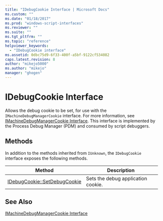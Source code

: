 ```yaml
---
title: "IDebugCookie Interface | Microsoft Docs"
ms.custom: ""
ms.date: "01/18/2017"
ms.prod: "windows-script-interfaces"
ms.reviewer: ""
ms.suite: ""
ms.tgt_pltfrm: ""
ms.topic: "reference"
helpviewer_keywords: 
  - "IDebugCookie interface"
ms.assetid: 0dbc75d9-6f33-400f-a5bf-9122cf534082
caps.latest.revision: 8
author: "mikejo5000"
ms.author: "mikejo"
manager: "ghogen"
---
```

# IDebugCookie Interface
Allows the debug cookie to be set, for use with the `IMachineDebugManagerCookie` interface. For more information, see [IMachineDebugManagerCookie Interface](../../winscript/reference/imachinedebugmanagercookie-interface.md). This interface is implemented by the Process Debug Manager (PDM) and consumed by script debuggers.  
  
## Methods  
 In addition to the methods inherited from `IUnknown`, the `IDebugCookie` interface exposes the following methods.  
  
|Method|Description|  
|------------|-----------------|  
|[IDebugCookie::SetDebugCookie](../../winscript/reference/idebugcookie-setdebugcookie.md)|Sets the debug application cookie.|  
  
## See Also  
 [IMachineDebugManagerCookie Interface](../../winscript/reference/imachinedebugmanagercookie-interface.md)